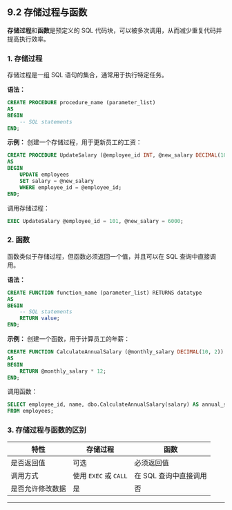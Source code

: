 ## **9.2 存储过程与函数**

**存储过程**和**函数**是预定义的 SQL 代码块，可以被多次调用，从而减少重复代码并提高执行效率。

### **1. 存储过程**

存储过程是一组 SQL 语句的集合，通常用于执行特定任务。

**语法：**

```sql
CREATE PROCEDURE procedure_name (parameter_list)
AS
BEGIN
    -- SQL statements
END;
```

**示例：**
创建一个存储过程，用于更新员工的工资：

```sql
CREATE PROCEDURE UpdateSalary (@employee_id INT, @new_salary DECIMAL(10, 2))
AS
BEGIN
    UPDATE employees
    SET salary = @new_salary
    WHERE employee_id = @employee_id;
END;
```

调用存储过程：

```sql
EXEC UpdateSalary @employee_id = 101, @new_salary = 6000;
```

### **2. 函数**

函数类似于存储过程，但函数必须返回一个值，并且可以在 SQL 查询中直接调用。

**语法：**

```sql
CREATE FUNCTION function_name (parameter_list) RETURNS datatype
AS
BEGIN
    -- SQL statements
    RETURN value;
END;
```

**示例：**
创建一个函数，用于计算员工的年薪：

```sql
CREATE FUNCTION CalculateAnnualSalary (@monthly_salary DECIMAL(10, 2)) RETURNS DECIMAL(10, 2)
AS
BEGIN
    RETURN @monthly_salary * 12;
END;
```

调用函数：

```sql
SELECT employee_id, name, dbo.CalculateAnnualSalary(salary) AS annual_salary
FROM employees;
```

### **3. 存储过程与函数的区别**

| 特性                | 存储过程                         | 函数                           |
|---------------------|----------------------------------|--------------------------------|
| 是否返回值          | 可选                             | 必须返回值                    |
| 调用方式            | 使用 `EXEC` 或 `CALL`            | 在 SQL 查询中直接调用         |
| 是否允许修改数据    | 是                               | 否                            |

---